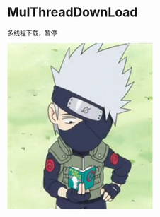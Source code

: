 # MulThreadDownLoad
多线程下载，暂停

![image](https://github.com/SnowDragon2015/MulThreadDownLoad/blob/master/images/kakaxi.jpg?raw=true)
